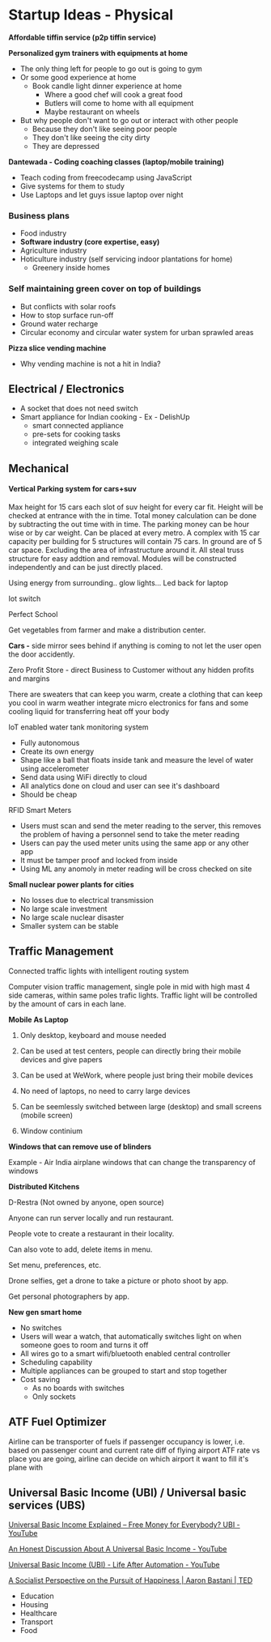 # Startup Ideas - Physical

**Affordable tiffin service (p2p tiffin service)**

**Personalized gym trainers with equipments at home**

- The only thing left for people to go out is going to gym
- Or some good experience at home
  - Book candle light dinner experience at home
    - Where a good chef will cook a great food
    - Butlers will come to home with all equipment
    - Maybe restaurant on wheels
- But why people don't want to go out or interact with other people
  - Because they don't like seeing poor people
  - They don't like seeing the city dirty
  - They are depressed

**Dantewada - Coding coaching classes (laptop/mobile training)**

- Teach coding from freecodecamp using JavaScript
- Give systems for them to study
- Use Laptops and let guys issue laptop over night

### Business plans

- Food industry
- **Software industry (core expertise, easy)**
- Agriculture industry
- Hoticulture industry (self servicing indoor plantations for home)
  - Greenery inside homes

### Self maintaining green cover on top of buildings

- But conflicts with solar roofs
- How to stop surface run-off
- Ground water recharge
- Circular economy and circular water system for urban sprawled areas

**Pizza slice vending machine**

- Why vending machine is not a hit in India?

## Electrical / Electronics

- A socket that does not need switch
- Smart appliance for Indian cooking - Ex - DelishUp
  - smart connected appliance
  - pre-sets for cooking tasks
  - integrated weighing scale

## Mechanical

#### Vertical Parking system for cars+suv

Max height for 15 cars each slot of suv height for every car fit. Height will be checked at entrance with the in time. Total money calculation can be done by subtracting the out time with in time. The parking money can be hour wise or by car weight. Can be placed at every metro. A complex with 15 car capacity per building for 5 structures will contain 75 cars. In ground are of 5 car space. Excluding the area of infrastructure around it. All steal truss structure for easy addtion and removal. Modules will be constructed independently and can be just directly placed.

Using energy from surrounding.. glow lights... Led back for laptop

Iot switch

Perfect School

Get vegetables from farmer and make a distribution center.

**Cars -** side mirror sees behind if anything is coming to not let the user open the door accidently.

Zero Profit Store - direct Business to Customer without any hidden profits and margins

There are sweaters that can keep you warm, create a clothing that can keep you cool in warm weather integrate micro electronics for fans and some cooling liquid for transferring heat off your body

IoT enabled water tank monitoring system

- Fully autonomous
- Create its own energy
- Shape like a ball that floats inside tank and measure the level of water using accelerometer
- Send data using WiFi directly to cloud
- All analytics done on cloud and user can see it's dashboard
- Should be cheap

RFID Smart Meters

- Users must scan and send the meter reading to the server, this removes the problem of having a personnel send to take the meter reading
- Users can pay the used meter units using the same app or any other app
- It must be tamper proof and locked from inside
- Using ML any anomoly in meter reading will be cross checked on site

**Small nuclear power plants for cities**

- No losses due to electrical transmission
- No large scale investment
- No large scale nuclear disaster
- Smaller system can be stable

## Traffic Management

Connected traffic lights with intelligent routing system

Computer vision traffic management, single pole in mid with high mast 4 side cameras, within same poles trafic lights. Traffic light will be controlled by the amount of cars in each lane.

**Mobile As Laptop**

1. Only desktop, keyboard and mouse needed

2. Can be used at test centers, people can directly bring their mobile devices and give papers

3. Can be used at WeWork, where people just bring their mobile devices

4. No need of laptops, no need to carry large devices

5. Can be seemlessly switched between large (desktop) and small screens (mobile screen)

6. Window continium

**Windows that can remove use of blinders**

Example - Air India airplane windows that can change the transparency of windows

**Distributed Kitchens**

D-Restra (Not owned by anyone, open source)

Anyone can run server locally and run restaurant.

People vote to create a restaurant in their locality.

Can also vote to add, delete items in menu.

Set menu, preferences, etc.

Drone selfies, get a drone to take a picture or photo shoot by app.

Get personal photographers by app.

**New gen smart home**

- No switches
- Users will wear a watch, that automatically switches light on when someone goes to room and turns it off
- All wires go to a smart wifi/bluetooth enabled central controller
- Scheduling capability
- Multiple appliances can be grouped to start and stop together
- Cost saving
  - As no boards with switches
  - Only sockets

## ATF Fuel Optimizer

Airline can be transporter of fuels if passenger occupancy is lower, i.e. based on passenger count and current rate diff of flying airport ATF rate vs place you are going, airline can decide on which airport it want to fill it's plane with

## Universal Basic Income (UBI) / Universal basic services (UBS)

[Universal Basic Income Explained – Free Money for Everybody? UBI - YouTube](https://www.youtube.com/watch?v=kl39KHS07Xc)

[An Honest Discussion About A Universal Basic Income - YouTube](https://www.youtube.com/watch?v=wMGAt4EC77w)

[Universal Basic Income (UBI) - Life After Automation - YouTube](https://www.youtube.com/watch?v=OQjrhIyaPyg)

[A Socialist Perspective on the Pursuit of Happiness | Aaron Bastani | TED](https://www.youtube.com/watch?v=M6aq2SH-xVo)

- Education
- Housing
- Healthcare
- Transport
- Food
